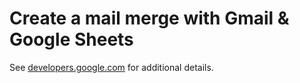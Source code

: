 # Create a mail merge with Gmail & Google Sheets

See [developers.google.com](https://developers.google.com/apps-script/samples/automations/mail-merge) for additional details.
